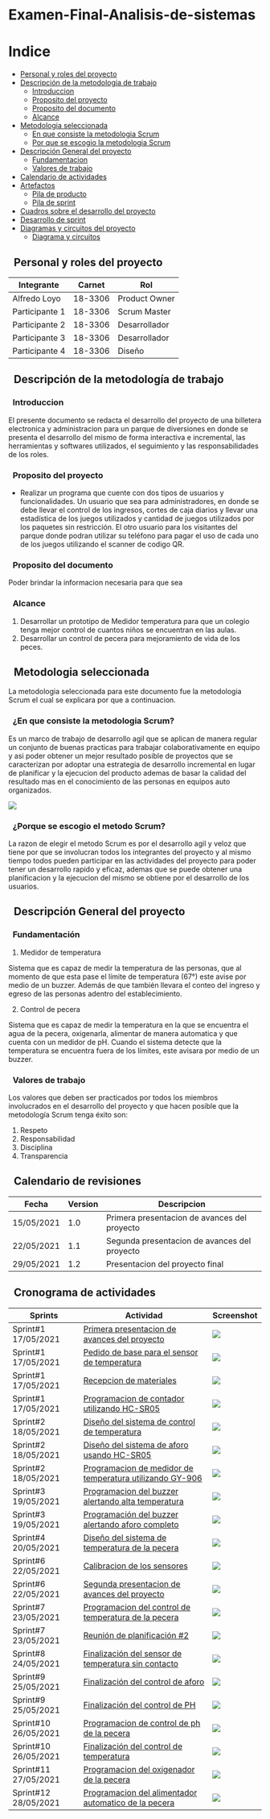 # Examen-Final-Analisis-de-sistemas
# Indice
* [Personal y roles del proyecto](#roles)
* [Descripción de la metodología de trabajo](#DESCRIPCION)
    - [Introduccion](#INTRODUCCION)
    - [Proposito del proyecto](#PROPOSITO)
    - [Proposito del documento](#PROPOSITODOC)
    - [Alcance](#ALCANCE)
* [Metodologia seleccionada](#METODOLOGIA)
    - [En que consiste la metodologia Scrum](#SCRUM)
    - [Por que se escogio la metodologia Scrum](#PORQUE)
* [Descripción General del proyecto](#GENERAL)
    - [Fundamentacion](#FUNDAMENTO)
    - [Valores de trabajo](#VALORES)
* [Calendario de actividades](#ACTIVIDADES)
* [Artefactos](#Artefactos)
    - [Pila de producto](#pilaprod)
    - [Pila de sprint](#pilasprint)
* [Cuadros sobre el desarrollo del proyecto](#CUADROS)
* [Desarrollo de sprint](#DESPRINT)
* [Diagramas y circuitos del proyecto](#DIAGRAMAS)
    - [Diagrama y circuitos](#WALLET)
    

## ` `Personal y roles del proyecto<a name="roles"/>


|  Integrante       | Carnet  	    | Rol  	        |
|---	            |---	        |---	        |
|  Alfredo Loyo 	| 18-3306 	    | Product Owner	|
|  Participante 1 	| 18-3306    	| Scrum Master  |
|  Participante 2 	| 18-3306 	    | Desarrollador	|
|  Participante 3	| 18-3306     	| Desarrollador        |
|  Participante 4	| 18-3306     	| Diseño        |


## ` `Descripción de la metodología de trabajo<a name="DESCRIPCION"/>


### ` `Introduccion<a name="INTRODUCCION"/>

El presente documento se redacta el desarrollo del proyecto de una billetera electronica y administracion para un parque de diversiones en donde se presenta el desarrollo del mismo de forma interactiva e incremental, las herramientas y softwares utilizados, el seguimiento y las responsabilidades de los roles.


### ` `Proposito del proyecto<a name="propocito"/>

* Realizar un programa que cuente con dos tipos de usuarios y funcionalidades. Un usuario que sea para administradores, en donde se debe llevar el control de los ingresos, cortes de caja diarios y llevar una estadística de los juegos utilizados y cantidad de juegos utilizados por los paquetes sin restricción. El otro usuario para los visitantes del parque donde podran utilizar su teléfono para pagar el uso de cada uno de los juegos utilizando el scanner de codigo QR.


### ` `Proposito del documento<a name="propocitodocumento"/>

Poder brindar la informacion necesaria para que sea 



### ` `Alcance<a name="alcance"/>

1. Desarrollar un prototipo de Medidor temperatura para que un colegio tenga mejor control de cuantos niños se encuentran en las aulas.
1. Desarrollar un control de pecera para mejoramiento de vida de los peces.




## ` `Metodologia seleccionada<a name="METODOLOGIA"/>

La metodologia seleccionada para este documento fue la metodologia Scrum el cual se explicara por que a continuacion.






### ` `¿En que consiste la metodologia Scrum?<a name="Crum"/>

Es un marco de trabajo de desarrollo agil que se aplican de manera regular un conjunto de buenas practicas para trabajar colaborativamente en equipo y asi poder obtener un mejor resultado posible de proyectos que se caracterizan por adoptar una estrategia de desarrollo incremental en lugar de planificar y la ejecucion del producto ademas de basar la calidad del resultado mas en el conocimiento de las personas en equipos auto organizados.

![](https://files.catbox.moe/h8lykg.png)





### ` `¿Porque se escogio el metodo Scrum?<a name="eligio"/>

La razon de elegir el metodo Scrum es por el desarrollo agil y veloz que tiene por que se involucran todos los integrantes del proyecto y al mismo tiempo todos pueden participar en las actividades del proyecto para poder tener un desarrollo rapido y eficaz, ademas que se puede obtener una planificacion y la ejecucion del mismo se obtiene por el desarrollo de los usuarios.




## ` `Descripción General del proyecto<a name="GENERAL"/>
### ` `Fundamentación<a name="fundamentacion"/>

1. Medidor de temperatura

Sistema que es capaz de medir la temperatura de las personas, que al momento de que esta pase el límite de temperatura (67°) este avise por medio de un buzzer. Además de que también llevara el conteo del ingreso y egreso de las personas adentro del establecimiento.

2. Control de pecera

Sistema que es capaz de medir la temperatura en la que se encuentra el agua de la pecera, oxigenarla, alimentar de manera automatica y que cuenta con un medidor de pH. Cuando el sistema detecte que la temperatura se encuentra fuera de los límites, este avisara por medio de un buzzer.

### ` `Valores de trabajo<a name="valores"/>

Los valores que deben ser practicados por todos los miembros involucrados en el desarrollo del proyecto y que hacen posible que la metodología Scrum tenga éxito son:

1. Respeto
1. Responsabilidad 
2. Disciplina 
5. Transparencia







## ` `Calendario de revisiones<a name="Calendario"/>




|  Fecha 	| Version  	| Descripcion  	|
|---	|---	|---	|
|  15/05/2021 	| 1.0  	| Primera presentacion de avances del proyecto  	|
|  22/05/2021 	| 1.1  	| Segunda presentacion de avances del proyecto  	|
|  29/05/2021 	| 1.2  	| Presentacion del proyecto final  	|


## ` `Cronograma de actividades<a name="Actividades"/>




|  Sprints 	    | Actividad  |  Screenshot  	|
|---	        |---	     |---	            |
|  Sprint#1 17/05/2021	| [Primera presentacion de avances del proyecto](https://github.com/Echigna/Proyecto-de-analisis-de-sistemas/issues/1)	|![](https://files.catbox.moe/72gb98.png)	|
|  Sprint#1 17/05/2021 	| [Pedido de base para el sensor de temperatura](https://github.com/Echigna/Proyecto-de-analisis-de-sistemas/issues/7)|![](https://files.catbox.moe/fk207p.png) |
|  Sprint#1 17/05/2021 	| [Recepcion de materiales](https://github.com/Echigna/Proyecto-de-analisis-de-sistemas/issues/5)  	|   ![](https://files.catbox.moe/zuaku3.png)	|
|  Sprint#1 17/05/2021 	| [Programacion de contador utilizando HC-SR05](https://github.com/Echigna/Proyecto-de-analisis-de-sistemas/issues/10)  	|   ![](https://files.catbox.moe/b2ndeh.png)	|
|  Sprint#2 18/05/2021 	| [Diseño del sistema de control de temperatura](https://github.com/Echigna/Proyecto-de-analisis-de-sistemas/issues/11)  	|   ![](https://files.catbox.moe/fbk52h.png)	|
|  Sprint#2 18/05/2021 	| [Diseño del sistema de aforo usando HC-SR05](https://github.com/Echigna/Proyecto-de-analisis-de-sistemas/issues/9)  	|   ![](https://files.catbox.moe/6czy2v.png)	|
|  Sprint#2 18/05/2021 	| [Programacion de medidor de temperatura utilizando GY-906](https://github.com/Echigna/Proyecto-de-analisis-de-sistemas/issues/12)  	|   ![](https://files.catbox.moe/81vp5l.png)	|
|  Sprint#3 19/05/2021 	| [ Programacion del buzzer alertando alta temperatura](https://github.com/Echigna/Proyecto-de-analisis-de-sistemas/issues/14)  	|   ![](https://files.catbox.moe/kcb97v.png)	|
|  Sprint#3 19/05/2021 	| [Programación del buzzer alertando aforo completo](https://github.com/Echigna/Proyecto-de-analisis-de-sistemas/issues/13)  	|   ![](https://files.catbox.moe/ebh2n2.png)	|
|  Sprint#4 20/05/2021 	| [Diseño del sistema de temperatura de la pecera](https://github.com/Echigna/Proyecto-de-analisis-de-sistemas/issues/15)  	|   ![](https://files.catbox.moe/uvqs07.png)	|
|  Sprint#6 22/05/2021 	| [Calibracion de los sensores](https://github.com/Echigna/Proyecto-de-analisis-de-sistemas/issues/6)  	|   ![](https://files.catbox.moe/07cuwn.png)	|
|  Sprint#6 22/05/2021 	| [Segunda presentacion de avances del proyecto](https://github.com/Echigna/Proyecto-de-analisis-de-sistemas/issues/8)  	|   ![](https://files.catbox.moe/qo0zba.png)	|
|  Sprint#7 23/05/2021 	| [Programacion del control de temperatura de la pecera](https://github.com/Echigna/Proyecto-de-analisis-de-sistemas/issues/16)  	|   ![](https://files.catbox.moe/7yw8oe.png)	|
|  Sprint#7 23/05/2021 	| [Reunión de planificación #2](https://github.com/Echigna/Proyecto-de-analisis-de-sistemas/issues/17)  	|   ![](https://files.catbox.moe/uwtdps.png)	|
|  Sprint#8 24/05/2021 	| [Finalización del sensor de temperatura sin contacto](https://github.com/Echigna/Proyecto-de-analisis-de-sistemas/issues/19)  	|   ![](https://files.catbox.moe/2xfkqm.png)	|
|  Sprint#9 25/05/2021 	| [Finalización del control de aforo](https://github.com/Echigna/Proyecto-de-analisis-de-sistemas/issues/21)  	|   ![](https://files.catbox.moe/q7i1re.png)	|
|  Sprint#9 25/05/2021 	| [Finalización del control de PH](https://github.com/Echigna/Proyecto-de-analisis-de-sistemas/issues/22)  	|   ![](https://files.catbox.moe/25ps56.png)	|
|  Sprint#10 26/05/2021 	| [Programacion de control de ph de la pecera](https://github.com/Echigna/Proyecto-de-analisis-de-sistemas/issues/23)  	|   ![](https://files.catbox.moe/5hpy4a.png)	|
|  Sprint#10 26/05/2021 	| [Finalización del control de temperatura](https://github.com/Echigna/Proyecto-de-analisis-de-sistemas/issues/20)  	|   ![](https://files.catbox.moe/uepmo9.png)	|
|  Sprint#11 27/05/2021 	| [Programacion del oxigenador de la pecera](https://github.com/Echigna/Proyecto-de-analisis-de-sistemas/issues/24)  	|   ![](https://files.catbox.moe/lq0s0b.png)	|
|  Sprint#12 28/05/2021 	| [Programacion del alimentador automatico de la pecera](https://github.com/Echigna/Proyecto-de-analisis-de-sistemas/issues/25)  	|   ![](https://files.catbox.moe/1twams.png)	|


